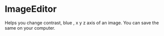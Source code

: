 # ImageEditor

Helps you change contrast, blue , x y z axis of an image. You can save the same on your computer.
